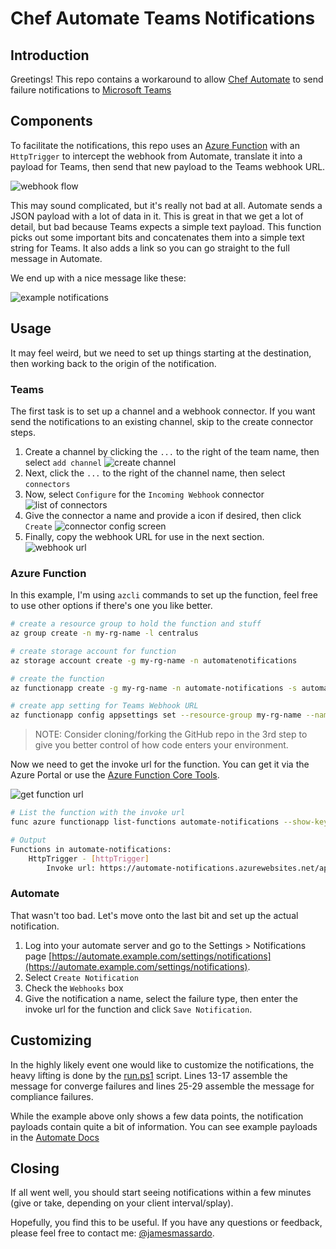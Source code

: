 # Chef Automate Teams Notifications

## Introduction

Greetings! This repo contains a workaround to allow [Chef Automate](https://automate.chef.io) to send failure notifications to [Microsoft Teams](https://teams.microsoft.com)

## Components

To facilitate the notifications, this repo uses an [Azure Function](https://azure.microsoft.com/en-us/services/functions/) with an `HttpTrigger` to intercept the webhook from Automate, translate it into a payload for Teams, then send that new payload to the Teams webhook URL.

![webhook flow](images/flow.png)

This may sound complicated, but it's really not bad at all. Automate sends a JSON payload with a lot of data in it. This is great in that we get a lot of detail, but bad because Teams expects a simple text payload. This function picks out some important bits and concatenates them into a simple text string for Teams. It also adds a link so you can go straight to the full message in Automate.

 We end up with a nice message like these:

![example notifications](images/notifications.png)

## Usage

It may feel weird, but we need to set up things starting at the destination, then working back to the origin of the notification.

### Teams

The first task is to set up a channel and a webhook connector. If you want send the notifications to an existing channel, skip to the create connector steps.

1. Create a channel by clicking the `...` to the right of the team name, then select `add channel`
![create channel](images/create_channel.png)
1. Next, click the `...` to the right of the channel name, then select `connectors`
1. Now, select `Configure` for the `Incoming Webhook` connector
![list of connectors](images/connectors.png)
1. Give the connector a name and provide a icon if desired, then click `Create`
![connector config screen](images/incoming_webhook.png)
1. Finally, copy the webhook URL for use in the next section.
![webhook url](images/webhook_url.png)

### Azure Function

In this example, I'm using `azcli` commands to set up the function, feel free to use other options if there's one you like better.

``` bash
# create a resource group to hold the function and stuff
az group create -n my-rg-name -l centralus

# create storage account for function
az storage account create -g my-rg-name -n automatenotifications

# create the function
az functionapp create -g my-rg-name -n automate-notifications -s automatenotifications --runtime powershell --deployment-source-url https://github.com/jmassardo/a2-teams-notification.git --consumption-plan-location centralus

# create app setting for Teams Webhook URL
az functionapp config appsettings set --resource-group my-rg-name --name automate-notifications --settings teamsURL=https://outlook.office.com/webhook/xxxxxxx-xxxxxxx-xxxxxxxx-xxxxxxxxxxx
```

> NOTE: Consider cloning/forking the GitHub repo in the 3rd step to give you better control of how code enters your environment.

Now we need to get the invoke url for the function. You can get it via the Azure Portal or use the [Azure Function Core Tools](https://docs.microsoft.com/en-us/azure/azure-functions/functions-run-local#v2).

![get function url](images/function_url.png)

``` bash
# List the function with the invoke url
func azure functionapp list-functions automate-notifications --show-keys

# Output
Functions in automate-notifications:
    HttpTrigger - [httpTrigger]
        Invoke url: https://automate-notifications.azurewebsites.net/api/httptrigger?code=xxxxxxxxxxxxxxxxxxxxxxxxx
```

### Automate

That wasn't too bad. Let's move onto the last bit and set up the actual notification.

1. Log into your automate server and go to the Settings > Notifications page [https://automate.example.com/settings/notifications](https://automate.example.com/settings/notifications).
1. Select `Create Notification`
1. Check the `Webhooks` box
1. Give the notification a name, select the failure type, then enter the invoke url for the function and click `Save Notification`.

## Customizing

In the highly likely event one would like to customize the notifications, the heavy lifting is done by the [run.ps1](HttpTrigger/run.ps1) script. Lines 13-17 assemble the message for converge failures and lines 25-29 assemble the message for compliance failures.

While the example above only shows a few data points, the notification payloads contain quite a bit of information. You can see example payloads in the [Automate Docs](https://docs.chef.io/automate/notifications/#webhook-notification-payload)

## Closing

If all went well, you should start seeing notifications within a few minutes (give or take, depending on your client interval/splay).

Hopefully, you find this to be useful. If you have any questions or feedback, please feel free to contact me: [@jamesmassardo](https://twitter.com/jamesmassardo).
